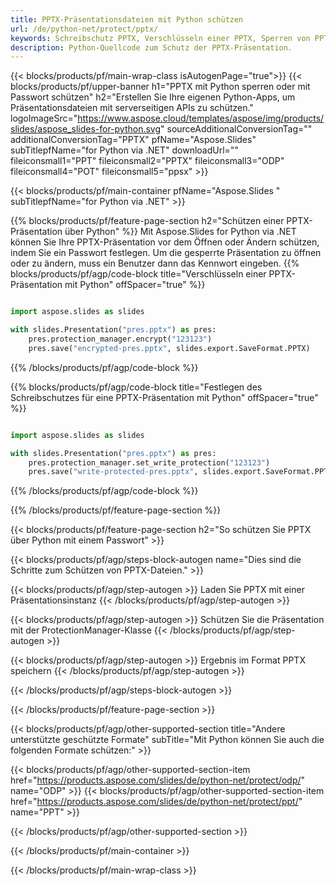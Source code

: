 ```yaml
---
title: PPTX-Präsentationsdateien mit Python schützen
url: /de/python-net/protect/pptx/
keywords: Schreibschutz PPTX, Verschlüsseln einer PPTX, Sperren von PPTX Präsentation, Schützen von PPTX
description: Python-Quellcode zum Schutz der PPTX-Präsentation.
---
```


{{< blocks/products/pf/main-wrap-class isAutogenPage="true">}}
{{< blocks/products/pf/upper-banner h1="PPTX mit Python sperren oder mit Passwort schützen" h2="Erstellen Sie Ihre eigenen Python-Apps, um Präsentationsdateien mit serverseitigen APIs zu schützen." logoImageSrc="https://www.aspose.cloud/templates/aspose/img/products/slides/aspose_slides-for-python.svg" sourceAdditionalConversionTag="" additionalConversionTag="PPTX" pfName="Aspose.Slides" subTitlepfName="for Python via .NET" downloadUrl="" fileiconsmall1="PPT" fileiconsmall2="PPTX" fileiconsmall3="ODP" fileiconsmall4="POT" fileiconsmall5="ppsx" >}}

{{< blocks/products/pf/main-container pfName="Aspose.Slides " subTitlepfName="for Python via .NET" >}}

{{% blocks/products/pf/feature-page-section  h2="Schützen einer PPTX-Präsentation über Python" %}}
Mit Aspose.Slides for Python via .NET können Sie Ihre PPTX-Präsentation vor dem Öffnen oder Ändern schützen, indem Sie ein Passwort festlegen. Um die gesperrte Präsentation zu öffnen oder zu ändern, muss ein Benutzer dann das Kennwort eingeben.
{{% blocks/products/pf/agp/code-block title="Verschlüsseln einer PPTX-Präsentation mit Python" offSpacer="true" %}}

```py

import aspose.slides as slides

with slides.Presentation("pres.pptx") as pres:
    pres.protection_manager.encrypt("123123")
    pres.save("encrypted-pres.pptx", slides.export.SaveFormat.PPTX)
```

{{% /blocks/products/pf/agp/code-block %}}

{{% blocks/products/pf/agp/code-block title="Festlegen des Schreibschutzes für eine PPTX-Präsentation mit Python" offSpacer="true" %}}

```py

import aspose.slides as slides

with slides.Presentation("pres.pptx") as pres:
    pres.protection_manager.set_write_protection("123123")
    pres.save("write-protected-pres.pptx", slides.export.SaveFormat.PPTX)
```

{{% /blocks/products/pf/agp/code-block %}}

{{% /blocks/products/pf/feature-page-section %}}

{{< blocks/products/pf/feature-page-section  h2="So schützen Sie PPTX über Python mit einem Passwort" >}}

{{< blocks/products/pf/agp/steps-block-autogen name="Dies sind die Schritte zum Schützen von PPTX-Dateien." >}}

{{< blocks/products/pf/agp/step-autogen >}}
Laden Sie PPTX mit einer Präsentationsinstanz
{{< /blocks/products/pf/agp/step-autogen >}}

{{< blocks/products/pf/agp/step-autogen >}}
Schützen Sie die Präsentation mit der ProtectionManager-Klasse
{{< /blocks/products/pf/agp/step-autogen >}}

{{< blocks/products/pf/agp/step-autogen >}}
Ergebnis im Format PPTX speichern
{{< /blocks/products/pf/agp/step-autogen >}}

{{< /blocks/products/pf/agp/steps-block-autogen >}}

{{< /blocks/products/pf/feature-page-section >}}

{{< blocks/products/pf/agp/other-supported-section title="Andere unterstützte geschützte Formate" subTitle="Mit Python können Sie auch die folgenden Formate schützen:" >}}

{{< blocks/products/pf/agp/other-supported-section-item href="https://products.aspose.com/slides/de/python-net/protect/odp/" name="ODP" >}}
{{< blocks/products/pf/agp/other-supported-section-item href="https://products.aspose.com/slides/de/python-net/protect/ppt/" name="PPT" >}}


{{< /blocks/products/pf/agp/other-supported-section >}}

{{< /blocks/products/pf/main-container >}}
    
{{< /blocks/products/pf/main-wrap-class >}}